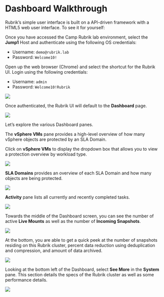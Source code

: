 # Dashboard Walkthrough



Rubrik’s simple user interface is built on a API-driven framework with a HTML5 web user interface. To see it for yourself:

Once you have accessed the Camp Rubrik lab environment, select the **Jump1** Host and authenticate using the following OS credentials:

* Username: `demo@rubrik.lab`
* Password: `Welcome10!`

Open up the web browser (Chrome) and select the shortcut for the Rubrik UI. Login using the following credentials:

* Username: `admin`
* Password: `Welcome10!Rubrik`

![](https://lh4.googleusercontent.com/TRIAhL2pK39qomjoFcTmNooI-jQxAAXiHq0VsGSaJYVyDNnYW5ak4O9u96u11UQ6nvYd1GCAIkwU6WS8uvF_WWyESzLVfTi-wkQE5qBxjEKiaJTmn5XrMQh35Vz5qMJPBKHZmTZa)

Once authenticated, the Rubrik UI will default to the **Dashboard** page.

![](https://lh3.googleusercontent.com/536H8HF7O8u6BYoY6ALwtZwS0-1DyAu5VBC7xq289ZP9TJTQq0i_zHGhj_G2YBeWCvbfRrmLv1cZduMbCrNN2RfyQbgtV-7iJ2wdXw5J7Y_egvQLof5iRkL4xDR8VJOUM4kulRoJ)

Let’s explore the various Dashboard panes.

The **vSphere VMs** pane provides a high-level overview of how many vSphere objects are protected by an SLA Domain.

Click on **vSphere VMs** to display the dropdown box that allows you to view a protection overview by workload type.

![](https://lh5.googleusercontent.com/Nc1YHuVPQXR5naz5-CiAIpvaSKS6pFBH96NcMUS0i9FGRdEeeU60QPvU9RQ1HQO3tzICzektb-x5lltui5D2dHxWpxy2FBrjQY4x7H5VPufx005DsDeQU2NMmPPwJ8Pn8GWSS8DW)

**SLA Domains** provides an overview of each SLA Domain and how many objects are being protected.

![](https://lh4.googleusercontent.com/hqJ8GXC-mWa96Hr-JHVosVCPC6m7xXReyhA-WgLMSqyP0Xi_mQkgXHGeQWnTLMNXdLdBi5zIbV-yWlQEgDcswJbvHfkubmgRcwNlnWr9mr5gaKAkfsH_iUF08hP4Q5DE5l6yIubP)

**Activity** pane lists all currently and recently completed tasks.

![](https://lh3.googleusercontent.com/_wEQ3eA3ZcKxRuV5Wu21iaUbt_3fAIgnsNgVWDbsKPFH_W3vHWEUwyvjLUG0ol_yyEe9g5mIXeqUezB4FA0DyTQZLCEOWkmPtFySQPPwCr_H3u_nKViPk7ingkxS9dkmokhfX_Oi)

Towards the middle of the Dashboard screen, you can see the number of active **Live Mounts** as well as the number of **Incoming Snapshots**.

![](https://lh4.googleusercontent.com/lKiXDpZm4E2QVgulg5lgrQ5OaNzgJTZjWMztWVbSjcie4P4nqC2MvdHuvt8wLbTAKhCLnZkmTlBCtg7_YpqJOLYfMSlke4jMexeCJ663yPJcBrAP6dTk3jfijc0OyaDpXQ0PDCRE)

At the bottom, you are able to get a quick peek at the number of snapshots residing on this Rubrik cluster, percent data reduction using deduplication and compression, and amount of data archived.

![](https://lh3.googleusercontent.com/OSlMyZZIn2Wa60_yv20yFb_OFhJdUp6q_sNbpl_mkgBsBdqQt7V4WS_psavUZGdYfsgUZ-RjQR7aT0WghIVY4aTiNfpL-Wcg8TdfAECRkSJkcdCbatkSDlf0oz38Cq5MUA7E3TZo)

Looking at the bottom left of the Dashboard, select **See More** in the **System** pane. This section details the specs of the Rubrik cluster as well as some performance details.

![](https://lh5.googleusercontent.com/KVPer9nbhRI9qJpiERz1w2_9k0wtn9LmRwamAg2dbmghIKuJT_bJAXC8I2mu6fPlIalmG-XzgU4LwaqUvNd1V5SRFbeZr_34rPdf8LbSo7H9zHML56L4lC_IztZKXVqIOqTM29-5)